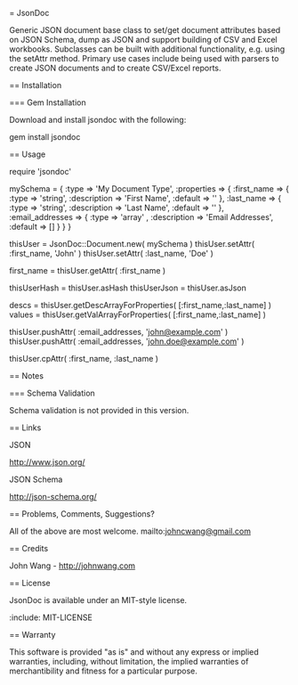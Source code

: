 = JsonDoc

Generic JSON document base class to set/get document attributes based on JSON Schema, dump as JSON and support building of CSV and Excel workbooks. Subclasses can be built with additional functionality, e.g. using the setAttr method. Primary use cases include being used with parsers to create JSON documents and to create CSV/Excel reports.

== Installation

=== Gem Installation

Download and install jsondoc with the following:

  gem install jsondoc

== Usage

  require 'jsondoc'

  mySchema      =  {
    :type       => 'My Document Type',
    :properties => {
      :first_name      => { :type => 'string', :description => 'First Name', :default => '' },
      :last_name       => { :type => 'string', :description => 'Last Name',  :default => '' },
      :email_addresses => { :type => 'array' , :description => 'Email Addresses', :default => [] }
    }
  }

  thisUser = JsonDoc::Document.new( mySchema )
  thisUser.setAttr( :first_name, 'John' )
  thisUser.setAttr( :last_name,  'Doe'  )

  first_name = thisUser.getAttr( :first_name )

  thisUserHash = thisUser.asHash
  thisUserJson = thisUser.asJson

  descs  = thisUser.getDescArrayForProperties( [:first_name,:last_name] )
  values = thisUser.getValArrayForProperties(  [:first_name,:last_name] )

  thisUser.pushAttr( :email_addresses, 'john@example.com' )
  thisUser.pushAttr( :email_addresses, 'john.doe@example.com' )

  thisUser.cpAttr( :first_name, :last_name )

== Notes

=== Schema Validation

Schema validation is not provided in this version.

== Links

JSON

http://www.json.org/

JSON Schema

http://json-schema.org/

== Problems, Comments, Suggestions?

All of the above are most welcome. mailto:johncwang@gmail.com

== Credits

John Wang - http://johnwang.com

== License

JsonDoc is available under an MIT-style license.

:include: MIT-LICENSE 

== Warranty

This software is provided "as is" and without any express or implied warranties, including, without limitation, the implied warranties of merchantibility and fitness for a particular purpose.
